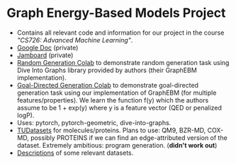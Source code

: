 Graph Energy-Based Models Project
=================================

* Contains all relevant code and information for our project in the course *"CS726: Advanced Machine Learning"*.
* [Google Doc](https://docs.google.com/document/d/10DEu_GeTIEuG_XykWKG0XOgGVBZ9P1ROXa5RmgqPgmg/edit#heading=h.4voc5ecxzo60) (private)
* [Jamboard](https://jamboard.google.com/d/1RYFluWmmoRwnfpkHy_ivWxA7DgHoFQ-WQfqoplm9uPs/viewer?f=0) (private)
* [Random Generation Colab](https://colab.research.google.com/drive/1nYLrRYGcZ2ptkk_PLmzsu2ebqJZcIMM9) to demonstrate random generation task using Dive Into Graphs library provided by authors (their GraphEBM implementation).
* [Goal-Directed Generation Colab](https://colab.research.google.com/drive/1yUqC5qhCravn6MKyV0kTnnp-M9VrP_Br?usp=sharing) to demonstrate goal-directed generation task using our implementation of GraphEBM (for multiple features/properties). We learn the function f(y) which the authors assume to be 1 + exp(y) where y is a feature vector (QED or penalized logP).
* Uses: pytorch, pytorch-geometric, dive-into-graphs.
* [TUDatasets](https://chrsmrrs.github.io/datasets/docs/datasets/) for molecules/proteins. Plans to use: QM9, BZR-MD, COX-MD, possibly PROTEINS if we can find an edge-attributed version of the dataset. Extremely ambitious: program generation. (**didn't work out**)
* [Descriptions](https://github.com/wokas36/RWK/blob/main/DATASET_DESCRIPTIONS.md) of some relevant datasets.
